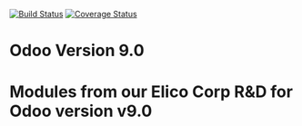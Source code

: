 [![Build Status](https://travis-ci.com/Elico-Corp/odoo-addons.svg?token=YBxZdxFiGehQQsBUqvor&branch=9.0)](https://travis-ci.com/Elico-Corp/odoo-addons)
[![Coverage Status](https://coveralls.io/repos/github/Elico-Corp/odoo-addons/badge.svg?branch=9.0)](https://coveralls.io/github/Elico-Corp/odoo-addons?branch=9.0)

# Odoo Version 9.0
# Modules from our Elico Corp R&D for Odoo version v9.0
